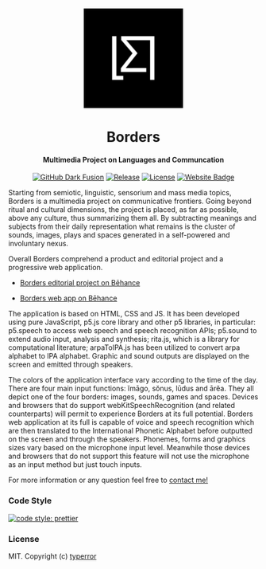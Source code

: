 <h1 align="center">
  <img src="./assets/logo.svg" alt="Github Desktop Dark Fusion Theme" width="200">
  <br>
  <br>
  Borders
</h1>

<h4 align="center">Multimedia Project on Languages and Communcation</h4>

<p align="center">
  <a href="./desktop--dark-fusion.png"><img src="https://img.shields.io/badge/project-Borders-000.svg" alt="GitHub Dark Fusion"></a>
  <a href="https://github.com/typerror/borders/releases"><img src="https://img.shields.io/github/release/typerror/borders.svg" alt="Release"></a>
  <a href="https://github.com/typerror/borders/license"><img src="https://img.shields.io/github/license/typerror/borders.svg" alt="License"></a>
  <a href="https://www.borders.altervista.org"><img src="https://img.shields.io/website-up-down-green-red/https/borders.altervista.org.svg?label=website" alt="Website Badge"></a>
</p>

</p>
<p>Starting from semiotic, linguistic, sensorium and mass media topics, Borders is a multimedia project on communicative frontiers. Going beyond ritual and cultural dimensions, the project is placed, as far as possible, above any culture, thus summarizing
  them all. By subtracting meanings and subjects from their daily representation what remains is the cluster of sounds, images, plays and spaces generated in a self-powered and involuntary nexus.</p>
<p>
  Overall Borders comprehend a product and editorial project and a progressive web application.
</p>
<ul>
  <li>
    <p><a href="https://www.behance.net/gallery/64701607/Borders" target="blank">Borders editorial project on Bēhance</a></p>
  </li>
  <li>
    <p><a href="https://www.behance.net/gallery/64776803/Borders-Web-App" target="blank">Borders web app on Bēhance</a></p>
  </li>
</ul>
<p>The application is based on HTML, CSS and JS. It has been developed using pure JavaScript, p5.js core library and other p5 libraries, in particular: p5.speech to access web speech and speech recognition APIs; p5.sound to extend audio input, analysis and
  synthesis; rita.js, which is a library for computational literature; arpaToIPA.js has been utilized to convert arpa alphabet to IPA alphabet. Graphic and sound outputs are displayed on the screen and emitted through speakers.
</p>
<p>The colors of the application interface vary according to the time of the day. There are four main input functions: ĭmāgo, sŏnus, lūdus and ārĕa. They all depict one of the four borders: images, sounds, games and spaces. Devices and browsers that do support
  webKitSpeechRecognition (and related counterparts) will permit to experience Borders at its full potential. Borders web application at its full is capable of voice and speech recognition which are then translated to the International Phonetic Alphabet
  before outputted on the screen and through the speakers. Phonemes, forms and graphics sizes vary based on the microphone input level. Meanwhile those devices and browsers that do not support this feature will not use the microphone as an input method
  but just touch inputs.</p>

<p>For more information or any question feel free to <a href="mailto:arkznh@gmail.com">contact me!</a></p>

### Code Style

 [![code style: prettier](https://img.shields.io/badge/code_style-prettier-000.svg)](https://github.com/prettier/prettier)
 
### License

MIT. Copyright (c) [typerror](https://github.com/typerror)
